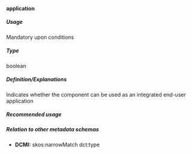 #### application
##### Usage
Mandatory upon conditions
##### Type
boolean
##### Definition/Explanations
Indicates whether the component can be used as an integrated end-user application
##### Recommended usage

##### Relation to other metadata schemas
* **DCMI:** skos:narrowMatch dct:type
